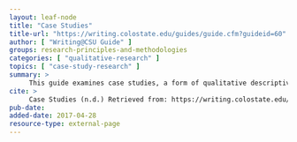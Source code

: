 ```yaml
---
layout: leaf-node
title: "Case Studies"
title-url: "https://writing.colostate.edu/guides/guide.cfm?guideid=60"
author: [ "Writing@CSU Guide" ]
groups: research-principles-and-methodologies
categories: [ "qualitative-research" ]
topics: [ "case-study-research" ]
summary: >
     This guide examines case studies, a form of qualitative descriptive research that is used to look at individuals, a small group of participants, or a group as a whole. Researchers collect data about participants using participant and direct observations, interviews, protocols, tests, examinations of records, and collections of writing samples. Starting with a definition of the case study, the guide moves to a brief history of this research method. Using several well documented case studies, the guide then looks at applications and methods including data collection and analysis. A discussion of ways to handle validity, reliability, and generalizability follows, with special attention to case studies as they are applied to composition studies. Finally, this guide examines the strengths and weaknesses of case studies.
cite: >
     Case Studies (n.d.) Retrieved from: https://writing.colostate.edu/guides/guide.cfm?guideid=60
pub-date: 
added-date: 2017-04-28
resource-type: external-page
---
```

